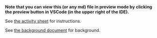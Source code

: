 **Note that you can view this (or any md) file in preview mode by clicking the preview button in VSCode (in the upper right of the IDE).**

See [the activity sheet](docs/lab04.activities.pdf) for instructions.

See [the background document](docs/lab04.background.pdf) for background.